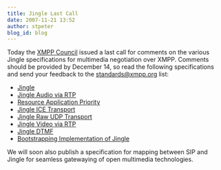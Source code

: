 ```yaml
---
title: Jingle Last Call
date: 2007-11-21 13:52
author: stpeter
blog_id: blog
---
```


Today the [XMPP Council](http://www.xmpp.org/council/) issued a last call for comments on the various Jingle specifications for multimedia negotiation over XMPP. Comments should be provided by December 14, so read the following specifications and send your feedback to the [standards@xmpp.org](http://mail.jabber.org/mailman/listinfo/standards/) list:

-   [Jingle](http://www.xmpp.org/extensions/xep-0166.html)
-   [Jingle Audio via RTP](http://www.xmpp.org/extensions/xep-0167.html)
-   [Resource Application Priority](http://www.xmpp.org/extensions/xep-0168.html)
-   [Jingle ICE Transport](http://www.xmpp.org/extensions/xep-0176.html)
-   [Jingle Raw UDP Transport](http://www.xmpp.org/extensions/xep-0177.html)
-   [Jingle Video via RTP](http://www.xmpp.org/extensions/xep-0180.html)
-   [Jingle DTMF](http://www.xmpp.org/extensions/xep-0181.html)
-   [Bootstrapping Implementation of Jingle](http://www.xmpp.org/extensions/xep-0208.html)

We will soon also publish a specification for mapping between SIP and Jingle for seamless gatewaying of open multimedia technologies.
